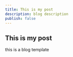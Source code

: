 ```yaml
---
title: This is my post
description: blog description
publish: false
---
```


## This is my post

this is a blog template
